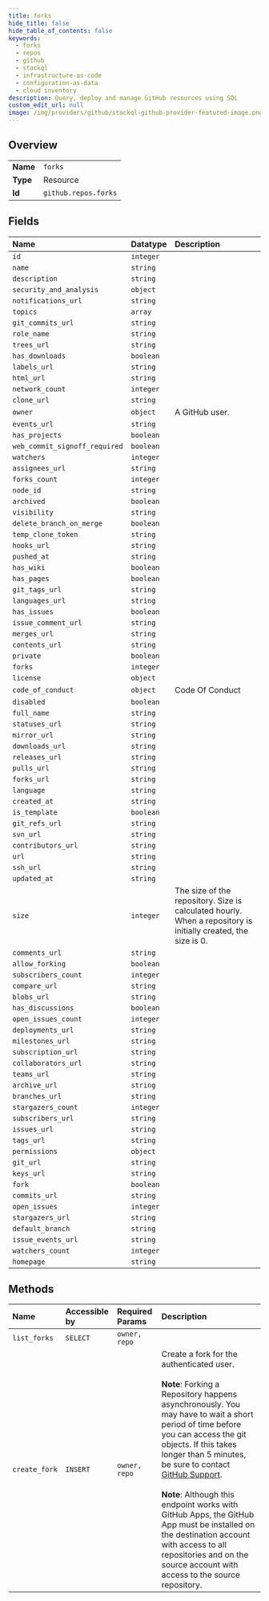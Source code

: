 ```yaml
---
title: forks
hide_title: false
hide_table_of_contents: false
keywords:
  - forks
  - repos
  - github    
  - stackql
  - infrastructure-as-code
  - configuration-as-data
  - cloud inventory
description: Query, deploy and manage GitHub resources using SQL
custom_edit_url: null
image: /img/providers/github/stackql-github-provider-featured-image.png
---
```

  
    

## Overview
<table><tbody>
<tr><td><b>Name</b></td><td><code>forks</code></td></tr>
<tr><td><b>Type</b></td><td>Resource</td></tr>
<tr><td><b>Id</b></td><td><code>github.repos.forks</code></td></tr>
</tbody></table>

## Fields
| Name | Datatype | Description |
|:-----|:---------|:------------|
| `id` | `integer` |  |
| `name` | `string` |  |
| `description` | `string` |  |
| `security_and_analysis` | `object` |  |
| `notifications_url` | `string` |  |
| `topics` | `array` |  |
| `git_commits_url` | `string` |  |
| `role_name` | `string` |  |
| `trees_url` | `string` |  |
| `has_downloads` | `boolean` |  |
| `labels_url` | `string` |  |
| `html_url` | `string` |  |
| `network_count` | `integer` |  |
| `clone_url` | `string` |  |
| `owner` | `object` | A GitHub user. |
| `events_url` | `string` |  |
| `has_projects` | `boolean` |  |
| `web_commit_signoff_required` | `boolean` |  |
| `watchers` | `integer` |  |
| `assignees_url` | `string` |  |
| `forks_count` | `integer` |  |
| `node_id` | `string` |  |
| `archived` | `boolean` |  |
| `visibility` | `string` |  |
| `delete_branch_on_merge` | `boolean` |  |
| `temp_clone_token` | `string` |  |
| `hooks_url` | `string` |  |
| `pushed_at` | `string` |  |
| `has_wiki` | `boolean` |  |
| `has_pages` | `boolean` |  |
| `git_tags_url` | `string` |  |
| `languages_url` | `string` |  |
| `has_issues` | `boolean` |  |
| `issue_comment_url` | `string` |  |
| `merges_url` | `string` |  |
| `contents_url` | `string` |  |
| `private` | `boolean` |  |
| `forks` | `integer` |  |
| `license` | `object` |  |
| `code_of_conduct` | `object` | Code Of Conduct |
| `disabled` | `boolean` |  |
| `full_name` | `string` |  |
| `statuses_url` | `string` |  |
| `mirror_url` | `string` |  |
| `downloads_url` | `string` |  |
| `releases_url` | `string` |  |
| `pulls_url` | `string` |  |
| `forks_url` | `string` |  |
| `language` | `string` |  |
| `created_at` | `string` |  |
| `is_template` | `boolean` |  |
| `git_refs_url` | `string` |  |
| `svn_url` | `string` |  |
| `contributors_url` | `string` |  |
| `url` | `string` |  |
| `ssh_url` | `string` |  |
| `updated_at` | `string` |  |
| `size` | `integer` | The size of the repository. Size is calculated hourly. When a repository is initially created, the size is 0. |
| `comments_url` | `string` |  |
| `allow_forking` | `boolean` |  |
| `subscribers_count` | `integer` |  |
| `compare_url` | `string` |  |
| `blobs_url` | `string` |  |
| `has_discussions` | `boolean` |  |
| `open_issues_count` | `integer` |  |
| `deployments_url` | `string` |  |
| `milestones_url` | `string` |  |
| `subscription_url` | `string` |  |
| `collaborators_url` | `string` |  |
| `teams_url` | `string` |  |
| `archive_url` | `string` |  |
| `branches_url` | `string` |  |
| `stargazers_count` | `integer` |  |
| `subscribers_url` | `string` |  |
| `issues_url` | `string` |  |
| `tags_url` | `string` |  |
| `permissions` | `object` |  |
| `git_url` | `string` |  |
| `keys_url` | `string` |  |
| `fork` | `boolean` |  |
| `commits_url` | `string` |  |
| `open_issues` | `integer` |  |
| `stargazers_url` | `string` |  |
| `default_branch` | `string` |  |
| `issue_events_url` | `string` |  |
| `watchers_count` | `integer` |  |
| `homepage` | `string` |  |
## Methods
| Name | Accessible by | Required Params | Description |
|:-----|:--------------|:----------------|:------------|
| `list_forks` | `SELECT` | `owner, repo` |  |
| `create_fork` | `INSERT` | `owner, repo` | Create a fork for the authenticated user.<br /><br />**Note**: Forking a Repository happens asynchronously. You may have to wait a short period of time before you can access the git objects. If this takes longer than 5 minutes, be sure to contact [GitHub Support](https://support.github.com/contact?tags=dotcom-rest-api).<br /><br />**Note**: Although this endpoint works with GitHub Apps, the GitHub App must be installed on the destination account with access to all repositories and on the source account with access to the source repository. |
